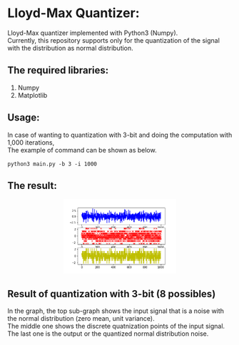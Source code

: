 # Lloyd-Max Quantizer:<br />
Lloyd-Max quantizer implemented with Python3 (Numpy). <br />
Currently, this repository supports only for the quantization of the signal <br /> 
with the distribution as normal distribution. <br />

## The required libraries:<br /> 
1. Numpy <br />
2. Matplotlib <br />

## Usage: <br /> 
In case of wanting to quantization with 3-bit and doing the computation with 1,000 iterations, <br />
The example of command can be shown as below. <br />
~~~shell
python3 main.py -b 3 -i 1000
~~~
## The result: <br />
<p align="center">
  <img width="50%" height="50%" src="https://github.com/FuengfusinNinnart/lloyd-max-quantizer/blob/master/outputs/results.png">
  
## Result of quantization with 3-bit (8 possibles) <br /> 
In the graph, the top sub-graph shows the input signal that is a noise with the normal distribution (zero mean, unit variance). <br />
The middle one shows the discrete quatnization points of the input signal. <br />
The last one is the output or the quantized normal distribution noise. <br />
